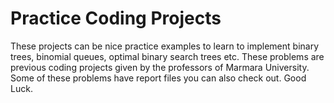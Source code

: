 # Practice Coding Projects
These projects can be nice practice examples to learn to implement binary trees, binomial queues, optimal binary search trees etc.
These problems are previous coding projects given by the professors of Marmara University.
Some of these problems have report files you can also check out. Good Luck.
